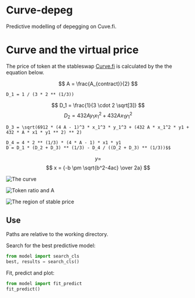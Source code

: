# Curve-depeg
Predictive modelling of depegging on Cuve.fi.

# Curve and the virtual price

The price of token at the stableswap [Curve.fi](https://curve.fi/) is calculated by the the equation below.

$$  A = \frac{A_{contract}}{2} $$

    D_1 = 1 / (3 * 2 ** (1/3))
$$  D_1 = \frac{1}{3 \cdot 2 \sqrt[3]} $$
$$  D_2 = 432 A y_1 {x_1}^2 + 432 A x_1 {y_1}^2 $$

    D_3 = \sqrt(6912 * (4 A - 1)^3 * x_1^3 * y_1^3 + (432 A * x_1^2 * y1 + 432 * A * x1 * y1 ** 2) ** 2)

    D_4 = 4 * 2 ** (1/3) * (4 * A - 1) * x1 * y1
    D = D_1 * (D_2 + D_3) ** (1/3) - D_4 / ((D_2 + D_3) ** (1/3))$$
$$ y = $$
$$ x = {-b \pm \sqrt{b^2-4ac} \over 2a} $$

![The curve](https://github.com/knasterk/Curve-depeg/blob/main/fig/single_curve.png "The curve and the virtual price")
<!-- <img src="[https://github.com/knasterk/Curve-depeg/blob/main/fig/single_curve.png]" width="100" /> -->

![Token ratio and A](https://github.com/knasterk/Curve-depeg/blob/main/fig/curves_A-tokRatio.png "The effect of token ratio and the A parameter")
<!-- <img src="[https://github.com/knasterk/Curve-depeg/blob/main/fig/curves_A-tokRatio.png]" width="100" /> -->


![The region of stable price](https://github.com/knasterk/Curve-depeg/blob/main/fig/A-tokRatio_vprice.png "Higher A leads to a wider region of stable prices but a sharper drop-off")
<!-- <img src="[https://github.com/knasterk/Curve-depeg/blob/main/fig/A-tokRatio_vprice.png]" width="200" /> -->

## Use
Paths are relative to the working directory.

Search for the best predictive model:
```python
from model import search_cls
best, results = search_cls()
```

Fit, predict and plot:
```python
from model import fit_predict
fit_predict()
```
